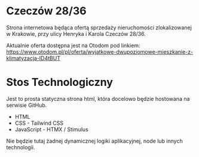 # Czeczów 28/36

Strona internetowa będąca ofertą sprzedaży nieruchomości zlokalizowanej w Krakowie, przy ulicy Henryka i Karola Czeczów 28/36.

Aktualnie oferta dostępna jest na Otodom pod linkiem: https://www.otodom.pl/pl/oferta/wyjatkowe-dwupoziomowe-mieszkanie-z-klimatyzacja-ID4tBUT

# Stos Technologiczny

Jest to prosta statyczna strona html, która docelowo będzie hostowana na serwisie GitHub.

- HTML
- CSS - Tailwind CSS 
- JavaScript - HTMX / Stimulus 

Nie będzie tutaj żadnej dynamicznej logiki aplikacyjnej, node lub innych technologii.
